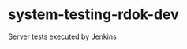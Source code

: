 # system-testing-rdok-dev
[Server tests executed by Jenkins](https://code-quests.rdok.dev/2019/03/server-testing-ci/)


